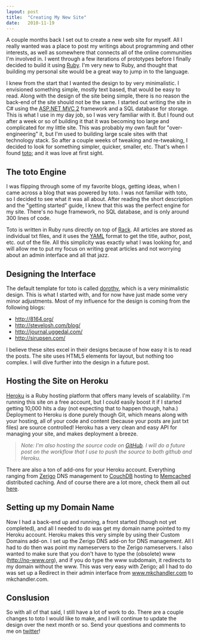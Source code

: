 ```yaml
---
layout: post
title:  "Creating My New Site"
date:   2010-11-19
---
```


A couple months back I set out to create a new web site for myself.  All I really wanted was a place to post my writings about programming and other interests, as well as somewhere that connects all of the online communities I'm involved in.  I went through a few iterations of prototypes before I finally decided to build it using [Ruby][ruby].  I'm very new to Ruby, and thought that building my personal site would be a great way to jump in to the language.

I knew from the start that I wanted the design to by very minimalistic.  I envisioned something simple, mostly text based, that would be easy to read.  Along with the design of the site being simple, there is no reason the back-end of the site should not be the same.  I started out writing the site in C# using the [ASP.NET MVC 2][aspnetmvc] framework and a SQL database for storage.  This is what I use in my day job, so I was very familiar with it.  But I found out after a week or so of building it that it was becoming too large and complicated for my little site.  This was probably my own fault for "over-engineering" it, but I'm used to building large scale sites with that technology stack.  So after a couple weeks of tweaking and re-tweaking, I decided to look for something simpler, quicker, smaller, etc.  That's when I found [toto][toto]; and it was love at first sight.

[aspnetmvc]: http://asp.net/mvc/
[toto]: http://cloudhead.io/toto/
[ruby]: http://ruby-lang.org/

The toto Engine
---------------

I was flipping through some of my favorite blogs, getting ideas, when I came across a blog that was powered by toto.  I was not familiar with toto, so I decided to see what it was all about.  After reading the short description and the "getting started" guide, I knew that this was the perfect engine for my site.  There's no huge framework, no SQL database, and is only around 300 lines of code.

Toto is written in Ruby runs directly on top of [Rack][rack].  All articles are stored as individual txt files, and it uses the [YAML][yaml] format to get the title, author, post, etc. out of the file.  All this simplicity was exactly what I was looking for, and will allow me to put my focus on writing great articles and not worrying about an admin interface and all that jazz.

[rack]: http://rack.rubyforge.org/
[git]: http://git-scm.com/
[yaml]: http://yaml.org/

Designing the Interface
-----------------------

The default template for toto is called [dorothy][dorothy], which is a very minimalistic design.  This is what I started with, and for now have just made some very minor adjustments.  Most of my influence for the design is coming from the following blogs:

- <http://8164.org/>
- <http://stevelosh.com/blog/>
- <http://journal.uggedal.com/>
- <http://sirupsen.com/>

I believe these sites excel in their designs because of how easy it is to read the posts.  The site uses HTML5 elements for layout, but nothing too complex.  I will dive further into the design in a future post.

[dorothy]: https://github.com/cloudhead/dorothy

Hosting the Site on Heroku
--------------------------

[Heroku][heroku] is a Ruby hosting platform that offers many levels of scalability.  I'm running this site on a free account, but I could easily boost it if I started getting 10,000 hits a day (not expecting that to happen though, haha.)  Deployment to Heroku is done purely though Git, which means along with your hosting, all of your code and content (because your posts are just txt files) are source controlled!  Heroku has a very clean and easy API for managing your site, and makes deployment a breeze.

> *Note: I'm also hosting the source code on [GitHub][mkcgithub].  I will do a future post on the workflow that I use to push the source to both github and Heroku.*

There are also a ton of add-ons for your Heroku account.  Everything ranging from [Zerigo][zerigo] DNS management to [CouchDB][couchdb] hosting to [Memcached][memcached] distributed caching.  And of course there are a lot more, check them all out [here][addons].

[heroku]: http://heroku.com/
[mkcgithub]: https://github.com/mkchandler/mkchandler.com
[zerigo]: http://zerigo.com/
[couchdb]: http://couchdb.apache.org/
[memcached]: http://memcached.org/
[addons]: http://addons.heroku.com/

Setting up my Domain Name
-------------------------

Now I had a back-end up and running, a front started (though not yet completed), and all I needed to do was get my domain name pointed to my Heroku account.  Heroku makes this very simple by using their Custom Domains add-on.  I set up the Zerigo DNS add-on for DNS management.  All I had to do then was point my nameservers to the Zerigo nameservers.  I also wanted to make sure that you don't have to type the (obsolete) www (<http://no-www.org>), and if you do type the www subdomain, it redirects to my domain without the www.  This was very easy with Zerigo; all I had to do was set up a Redirect in their admin interface from www.mkchandler.com to mkchandler.com.

Conslusion
----------

So with all of that said, I still have a lot of work to do.  There are a couple changes to toto I would like to make, and I will continue to update the design over the next month or so.  Send your questions and comments to me on [twitter]!

[twitter]: http://twitter.com/mkchandler/
